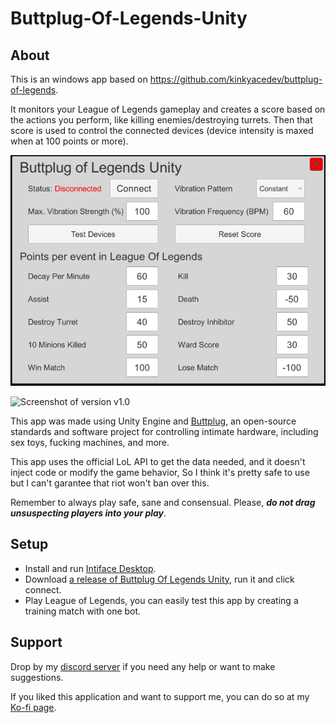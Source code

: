 # Buttplug-Of-Legends-Unity

## About
This is an windows app based on https://github.com/kinkyacedev/buttplug-of-legends.

It monitors your League of Legends gameplay and creates a score based on the actions you perform, like killing enemies/destroying turrets. 
Then that score is used to control the connected devices (device intensity is maxed when at 100 points or more).

<p align="center">
  <img src=./Images/screenshot_v1.0.png />
</p>

![Screenshot of version v1.0]()

This app was made using Unity Engine and [Buttplug](https://buttplug.io/), an open-source standards and software project for controlling intimate hardware, including sex toys, fucking machines, and more.

This app uses the official LoL API to get the data needed, and it doesn't inject code or modify the game behavior, So I think it's pretty safe to use but I can't garantee that riot won't ban over this.

Remember to always play safe, sane and consensual. Please, _**do not drag unsuspecting players into your play**_.

## Setup

- Install and run [Intiface Desktop](https://intiface.com/desktop/).
- Download [a release of Buttplug Of Legends Unity](https://github.com/Furimanejo/Buttplug-Of-Legends-Unity/releases), run it and click connect.
- Play League of Legends, you can easily test this app by creating a training match with one bot.

## Support

Drop by my [discord server](https://discord.gg/wz2qvkuEyJ) if you need any help or want to make suggestions.

If you liked this application and want to support me, you can do so at my [Ko-fi page](https://ko-fi.com/furimanejo).
